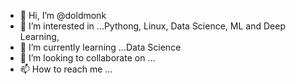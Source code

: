 - 👋 Hi, I’m @doldmonk
- 👀 I’m interested in ...Pythong, Linux, Data Science, ML and Deep Learning, 
- 🌱 I’m currently learning ...Data Science 
- 💞️ I’m looking to collaborate on ...
- 📫 How to reach me ...

<!---
doldmonk/doldmonk is a ✨ special ✨ repository because its `README.md` (this file) appears on your GitHub profile.
You can click the Preview link to take a look at your changes.
--->
